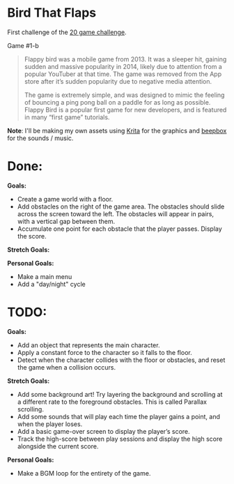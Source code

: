 # Bird That Flaps

First challenge of the [20 game challenge](https://20_games_challenge.gitlab.io/).

Game #1-b

> Flappy bird was a mobile game from 2013. It was a sleeper hit, gaining sudden and massive popularity in 2014, likely due to attention from a popular YouTuber at that time. The game was removed from the App store after it’s sudden popularity due to negative media attention.
> 
> The game is extremely simple, and was designed to mimic the feeling of bouncing a ping pong ball on a paddle for as long as possible.
> Flappy Bird is a popular first game for new developers, and is featured in many “first game” tutorials.

**Note**: I'll be making my own assets using [Krita](https://krita.org/) for the graphics and [beepbox](https://www.beepbox.co) for the sounds / music.

# Done:

**Goals:**

- Create a game world with a floor.
- Add obstacles on the right of the game area. The obstacles should slide across the screen toward the left. The obstacles will appear in pairs, with a vertical gap between them.
- Accumulate one point for each obstacle that the player passes. Display the score.

**Stretch Goals:**


**Personal Goals:**

- Make a main menu
- Add a "day/night" cycle

# TODO:

**Goals:**

- Add an object that represents the main character.
- Apply a constant force to the character so it falls to the floor.
- Detect when the character collides with the floor or obstacles, and reset the game when a collision occurs.

**Stretch Goals:**

- Add some background art! Try layering the background and scrolling at a different rate to the foreground obstacles. This is called Parallax scrolling.
- Add some sounds that will play each time the player gains a point, and when the player loses.
- Add a basic game-over screen to display the player’s score.
- Track the high-score between play sessions and display the high score alongside the current score.

**Personal Goals:**

- Make a BGM loop for the entirety of the game.
